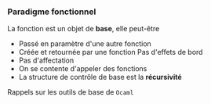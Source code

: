 ### Paradigme fonctionnel
La fonction est un objet de **base**, elle peut-être
- Passé en paramètre d'une autre fonction
- Créée et retournée par une fonction
Pas d'effets de bord
- Pas d'affectation
- On se contente d'appeler des fonctions
- La structure de contrôle de base est la **récursivité**

Rappels sur les outils de base de `Ocaml`